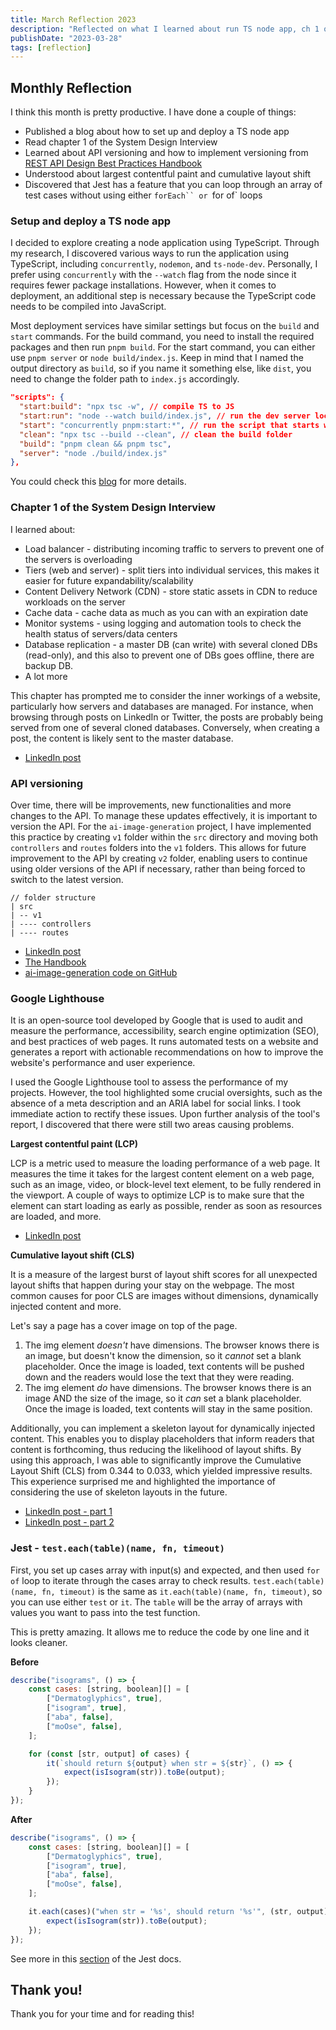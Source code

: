 ```yaml
---
title: March Reflection 2023
description: "Reflected on what I learned about run TS node app, ch 1 of the System Design, LCP and CLS from Lighthouse, and run a tests array with one of Jest's features."
publishDate: "2023-03-28"
tags: [reflection]
---
```


## Monthly Reflection

I think this month is pretty productive. I have done a couple of things:

- Published a blog about how to set up and deploy a TS node app
- Read chapter 1 of the System Design Interview
- Learned about API versioning and how to implement versioning from <a href="https://www.freecodecamp.org/news/rest-api-design-best-practices-build-a-rest-api" target="_blank" rel="noopener noreferrer">REST API Design Best Practices Handbook</a>
- Understood about largest contentful paint and cumulative layout shift
- Discovered that Jest has a feature that you can loop through an array of test cases without using either ` forEach`` or  `for of` loops

### Setup and deploy a TS node app

I decided to explore creating a node application using TypeScript. Through my research, I discovered various ways to run the application using TypeScript, including `concurrently`, `nodemon`, and `ts-node-dev`. Personally, I prefer using `concurrently` with the `--watch` flag from the node since it requires fewer package installations. However, when it comes to deployment, an additional step is necessary because the TypeScript code needs to be compiled into JavaScript.

Most deployment services have similar settings but focus on the `build` and `start` commands. For the build command, you need to install the required packages and then run `pnpm build`. For the start command, you can either use `pnpm server` or `node build/index.js`. Keep in mind that I named the output directory as `build`, so if you name it something else, like `dist`, you need to change the folder path to `index.js` accordingly.

```json
"scripts": {
  "start:build": "npx tsc -w", // compile TS to JS
  "start:run": "node --watch build/index.js", // run the dev server locally with index.js
  "start": "concurrently pnpm:start:*", // run the script that starts with "start:"
  "clean": "npx tsc --build --clean", // clean the build folder
  "build": "pnpm clean && pnpm tsc",
  "server": "node ./build/index.js"
},
```

You could check this <a href="https://victoriacheng15.vercel.app/posts/a-simple-guide-to-setting-up-and-deploying-node-with-typescript" target="_blank" rel="noopener noreferrer">blog</a> for more details.

### Chapter 1 of the System Design Interview

I learned about:

- Load balancer - distributing incoming traffic to servers to prevent one of the servers is overloading
- Tiers (web and server) - split tiers into individual services, this makes it easier for future expandability/scalability
- Content Delivery Network (CDN) - store static assets in CDN to reduce workloads on the server
- Cache data - cache data as much as you can with an expiration date
- Monitor systems - using logging and automation tools to check the health status of servers/data centers
- Database replication - a master DB (can write) with several cloned DBs (read-only), and this also to prevent one of DBs goes offline, there are backup DB.
- A lot more

This chapter has prompted me to consider the inner workings of a website, particularly how servers and databases are managed. For instance, when browsing through posts on LinkedIn or Twitter, the posts are probably being served from one of several cloned databases. Conversely, when creating a post, the content is likely sent to the master database.

- <a href="https://www.linkedin.com/posts/victoriacheng15_systemdesign-softwareengineering-activity-7043226359703212032-2xqM?utm_source=share&utm_medium=member_desktop" target="_blank" rel="noopener noreferrer">LinkedIn post</a>

### API versioning

Over time, there will be improvements, new functionalities and more changes to the API. To manage these updates effectively, it is important to version the API. For the `ai-image-generation` project, I have implemented this practice by creating `v1` folder within the `src` directory and moving both `controllers` and `routes` folders into the `v1` folders. This allows for future improvement to the API by creating `v2` folder, enabling users to continue using older versions of the API if necessary, rather than being forced to switch to the latest version.

```
// folder structure
| src
| -- v1
| ---- controllers
| ---- routes
```

- <a href="https://www.linkedin.com/posts/victoriacheng15_typescript-softwareengineering-javascript-activity-7041831400752242688-Hs5P?utm_source=share&utm_medium=member_desktop" target="_blank" rel="noopener noreferrer">LinkedIn post</a>
- <a href="https://www.freecodecamp.org/news/rest-api-design-best-practices-build-a-rest-api" target="_blank" rel="noopener noreferrer">The Handbook</a>
- <a href="https://github.com/victoriacheng15/ai-image-generation/tree/main/server/src/v1" target="_blank" rel="noopener noreferrer">ai-image-generation code on GitHub</a>

### Google Lighthouse

It is an open-source tool developed by Google that is used to audit and measure the performance, accessibility, search engine optimization (SEO), and best practices of web pages. It runs automated tests on a website and generates a report with actionable recommendations on how to improve the website's performance and user experience.

I used the Google Lighthouse tool to assess the performance of my projects. However, the tool highlighted some crucial oversights, such as the absence of a meta description and an ARIA label for social links. I took immediate action to rectify these issues. Upon further analysis of the tool's report, I discovered that there were still two areas causing problems.

**Largest contentful paint (LCP)**

LCP is a metric used to measure the loading performance of a web page. It measures the time it takes for the largest content element on a web page, such as an image, video, or block-level text element, to be fully rendered in the viewport. A couple of ways to optimize LCP is to make sure that the element can start loading as early as possible, render as soon as resources are loaded, and more.

- <a href="https://www.linkedin.com/posts/victoriacheng15_coding-improvement-softwareengineering-activity-7044681649657155585-6TEd?utm_source=share&utm_medium=member_desktop" target="_blank" rel="noopener noreferrer">LinkedIn post</a>

**Cumulative layout shift (CLS)**

It is a measure of the largest burst of layout shift scores for all unexpected layout shifts that happen during your stay on the webpage. The most common causes for poor CLS are images without dimensions, dynamically injected content and more.

Let's say a page has a cover image on top of the page.

1. The img element _doesn't_ have dimensions. The browser knows there is an image, but doesn't know the dimension, so it _cannot_ set a blank placeholder. Once the image is loaded, text contents will be pushed down and the readers would lose the text that they were reading.
2. The img element _do_ have dimensions. The browser knows there is an image AND the size of the image, so it _can_ set a blank placeholder. Once the image is loaded, text contents will stay in the same position.

Additionally, you can implement a skeleton layout for dynamically injected content. This enables you to display placeholders that inform readers that content is forthcoming, thus reducing the likelihood of layout shifts. By using this approach, I was able to significantly improve the Cumulative Layout Shift (CLS) from 0.344 to 0.033, which yielded impressive results. This experience surprised me and highlighted the importance of considering the use of skeleton layouts in the future.

- <a href="https://www.linkedin.com/posts/victoriacheng15_coding-softwareengineering-improvement-activity-7045097140867518464-ZwGu?utm_source=share&utm_medium=member_desktop" target="_blank" rel="noopener noreferrer">LinkedIn post - part 1</a>
- <a href="https://www.linkedin.com/posts/victoriacheng15_coding-softewareengineering-nextjs-activity-7046171092901646336-lhXW?utm_source=share&utm_medium=member_desktop" target="_blank" rel="noopener noreferrer"> LinkedIn post - part 2</a>

### Jest - `test.each(table)(name, fn, timeout)`

First, you set up cases array with input(s) and expected, and then used `for of` loop to iterate through the cases array to check results. `test.each(table)(name, fn, timeout)` is the same as `it.each(table)(name, fn, timeout)`, so you can use either `test` or `it`. The `table` will be the array of arrays with values you want to pass into the test function.

This is pretty amazing. It allows me to reduce the code by one line and it looks cleaner.

**Before**

```js
describe("isograms", () => {
	const cases: [string, boolean][] = [
		["Dermatoglyphics", true],
		["isogram", true],
		["aba", false],
		["moOse", false],
	];

	for (const [str, output] of cases) {
		it(`should return ${output} when str = ${str}`, () => {
			expect(isIsogram(str)).toBe(output);
		});
	}
});
```

**After**

```js
describe("isograms", () => {
	const cases: [string, boolean][] = [
		["Dermatoglyphics", true],
		["isogram", true],
		["aba", false],
		["moOse", false],
	];

	it.each(cases)("when str = '%s', should return '%s'", (str, output) => {
		expect(isIsogram(str)).toBe(output);
	});
});
```

See more in this <a href="https://jestjs.io/docs/api#testeachtablename-fn-timeout" target="_blank" rel="noopener noreferrer">section</a> of the Jest docs.

## Thank you!

Thank you for your time and for reading this!
